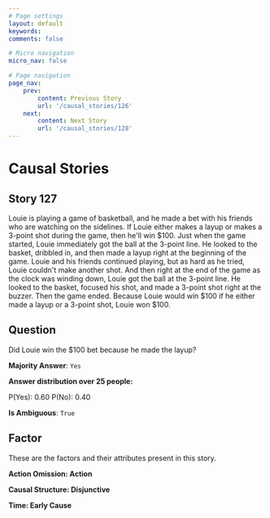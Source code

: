 ```yaml
---
# Page settings
layout: default
keywords:
comments: false

# Micro navigation
micro_nav: false

# Page navigation
page_nav:
    prev:
        content: Previous Story
        url: '/causal_stories/126'
    next:
        content: Next Story
        url: '/causal_stories/128'
---
```

# Causal Stories

## Story 127

<div class='text-hightlight'>
Louie is playing a game of basketball, and he made a bet with his friends who are watching on the sidelines. If Louie either makes a layup or makes a 3-point shot during the game, then he'll win $100. Just when the game started, Louie immediately got the ball at the 3-point line. He looked to the basket, dribbled in, and then made a layup right at the beginning of the game. Louie and his friends continued playing, but as hard as he tried, Louie couldn't make another shot. And then right at the end of the game as the clock was winding down, Louie got the ball at the 3-point line. He looked to the basket, focused his shot, and made a 3-point shot right at the buzzer. Then the game ended. Because Louie would win $100 if he either made a layup or a 3-point shot, Louie won $100.
</div>

## Question

<p>
<div class='text-hightlight'>Did Louie win the $100 bet because he made the layup?</div>
</p>

**Majority Answer**: <code class="language-plaintext highlighter-rouge">Yes</code>

**Answer distribution over 25 people:**

<div class="container">
<div class="row">
<div class="col-md-7">
    <div class="slider-container">
        <div class="slider">
            <div class="slider-value" id="sliderValue"></div>
        </div>
        <div class="slider-labels">
            <span id="yesLabel">P(Yes): 0.60</span>
            <span id="noLabel">P(No): 0.40</span>
        </div>
    </div>
</div>
</div>
</div>

**Is Ambiguous**:  <code class="language-plaintext highlighter-rouge">True</code> <!-- False -->

## Factor

These are the factors and their attributes present in this story.


<div class="callout callout--info">
    <p><strong>Action Omission: Action</strong></p>
</div>

<div class="callout callout--info">
    <p><strong>Causal Structure: Disjunctive</strong></p>
</div>

<div class="callout callout--info">
    <p><strong>Time: Early Cause</strong></p>
</div>
